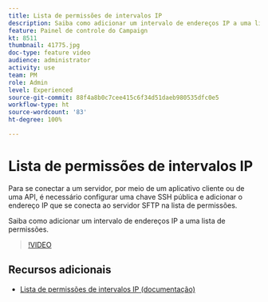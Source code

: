 ```yaml
---
title: Lista de permissões de intervalos IP
description: Saiba como adicionar um intervalo de endereços IP a uma lista de permissões.
feature: Painel de controle do Campaign
kt: 8511
thumbnail: 41775.jpg
doc-type: feature video
audience: administrator
activity: use
team: PM
role: Admin
level: Experienced
source-git-commit: 88f4a8b0c7cee415c6f34d51daeb980535dfc0e5
workflow-type: ht
source-wordcount: '83'
ht-degree: 100%

---
```


# Lista de permissões de intervalos IP

Para se conectar a um servidor, por meio de um aplicativo cliente ou de uma API, é necessário configurar uma chave SSH pública e adicionar o endereço IP que se conecta ao servidor SFTP na lista de permissões.

Saiba como adicionar um intervalo de endereços IP a uma lista de permissões.

>[!VIDEO](https://video.tv.adobe.com/v/41775?quality=12)

## Recursos adicionais

* [Lista de permissões de intervalos IP (documentação)](https://experienceleague.adobe.com/docs/control-panel/using/sftp-management/ip-range-allow-listing.html?lang=pt-BR)
